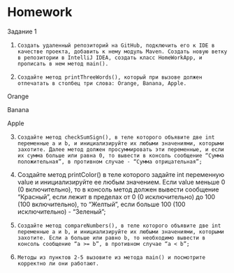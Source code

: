 # Homework
Задание 1

1.     Создать удаленный репозиторий на GitHub, подключить его к IDE в качестве проекта, добавить к нему модуль Maven. Создать новую ветку в репозитории в IntelliJ IDEA, создать класс HomeWorkApp, и прописать в нем метод main().


2.     Создайте метод printThreeWords(), который при вызове должен отпечатать в столбец три слова: Orange, Banana, Apple.


Orange

Banana

Apple


3.     Создайте метод checkSumSign(), в теле которого объявите две int переменные a и b, и инициализируйте их любыми значениями, которыми захотите. Далее метод должен просуммировать эти переменные, и если их сумма больше или равна 0, то вывести в консоль сообщение “Сумма положительная”, в противном случае - “Сумма отрицательная”;


4.  Создайте метод printColor() в теле которого задайте int переменную value и инициализируйте ее любым значением. Если value меньше 0 (0 включительно), то в консоль метод должен вывести сообщение “Красный”, если лежит в пределах от 0 (0 исключительно) до 100 (100 включительно), то “Желтый”, если больше 100 (100 исключительно) - “Зеленый”;


5.     Создайте метод compareNumbers(), в теле которого объявите две int переменные a и b, и инициализируйте их любыми значениями, которыми захотите. Если a больше или равно b, то необходимо вывести в консоль сообщение “a >= b”, в противном случае “a < b”;


6.     Методы из пунктов 2-5 вызовите из метода main() и посмотрите корректно ли они работают.
